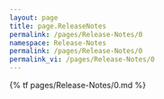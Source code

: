 ```yaml
---
layout: page
title: page.ReleaseNotes
permalink: /pages/Release-Notes/0
namespace: Release-Notes
permalink: /pages/Release-Notes/0
permalink_vi: /pages/Release-Notes/0
---
```

{% tf pages/Release-Notes/0.md %}
